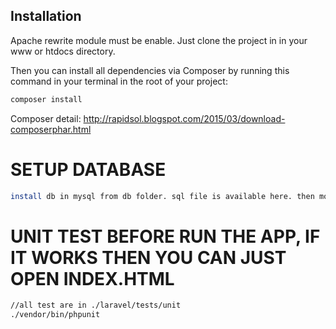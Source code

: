 
## Installation

Apache rewrite module must be enable.
Just clone the project in in your www or htdocs directory.

Then you can install all dependencies via Composer by running this command in your terminal in the root of your project:
```bash
composer install
```
Composer detail:
http://rapidsol.blogspot.com/2015/03/download-composerphar.html


# SETUP DATABASE
```bash 
install db in mysql from db folder. sql file is available here. then modify .env file for db name, user and pass
```

# UNIT TEST BEFORE RUN THE APP, IF IT WORKS THEN YOU CAN JUST OPEN INDEX.HTML
```bash
//all test are in ./laravel/tests/unit
./vendor/bin/phpunit
```

